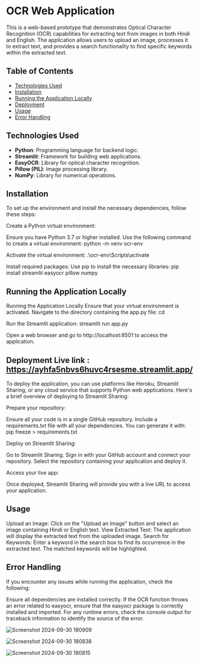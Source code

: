 # OCR Web Application

This is a web-based prototype that demonstrates Optical Character Recognition (OCR) capabilities for extracting text from images in both Hindi and English. The application allows users to upload an image, processes it to extract text, and provides a search functionality to find specific keywords within the extracted text.

## Table of Contents
- [Technologies Used](#technologies-used)
- [Installation](#installation)
- [Running the Application Locally](#running-the-application-locally)
- [Deployment](#deployment)
- [Usage](#usage)
- [Error Handling](#error-handling)

## Technologies Used
- **Python**: Programming language for backend logic.
- **Streamlit**: Framework for building web applications.
- **EasyOCR**: Library for optical character recognition.
- **Pillow (PIL)**: Image processing library.
- **NumPy**: Library for numerical operations.

## Installation

To set up the environment and install the necessary dependencies, follow these steps:

Create a Python virtual environment:

Ensure you have Python 3.7 or higher installed.
Use the following command to create a virtual environment:
python -m venv ocr-env

Activate the virtual environment:
.\ocr-env\Scripts\activate

Install required packages: Use pip to install the necessary libraries:
pip install streamlit easyocr pillow numpy

## Running the Application Locally

Running the Application Locally
Ensure that your virtual environment is activated.
Navigate to the directory containing the app.py file:
cd <path-to-your-app>

Run the Streamlit application:
streamlit run app.py

Open a web browser and go to http://localhost:8501 to access the application.

## Deployment     Live link :  https://ayhfa5nbvs6huvc4rsesme.streamlit.app/

To deploy the application, you can use platforms like Heroku, Streamlit Sharing, or any cloud service that supports Python web applications. Here's a brief overview of deploying to Streamlit Sharing:

Prepare your repository:

Ensure all your code is in a single GitHub repository.
Include a requirements.txt file with all your dependencies. You can generate it with:
pip freeze > requirements.txt

Deploy on Streamlit Sharing:

Go to Streamlit Sharing.
Sign in with your GitHub account and connect your repository.
Select the repository containing your application and deploy it.

Access your live app:

Once deployed, Streamlit Sharing will provide you with a live URL to access your application.

## Usage

Upload an Image: Click on the "Upload an Image" button and select an image containing Hindi or English text.
View Extracted Text: The application will display the extracted text from the uploaded image.
Search for Keywords: Enter a keyword in the search box to find its occurrence in the extracted text. The matched keywords will be highlighted.

## Error Handling
If you encounter any issues while running the application, check the following:

Ensure all dependencies are installed correctly.
If the OCR function throws an error related to easyocr, ensure that the easyocr package is correctly installed and imported.
For any runtime errors, check the console output for traceback information to identify the source of the error.

![Screenshot 2024-09-30 180909](https://github.com/user-attachments/assets/b56735d6-5b3b-4c06-83e6-2b6e2fa55cdb)

![Screenshot 2024-09-30 180838](https://github.com/user-attachments/assets/cf0a8426-6c04-46a0-b1e4-3046c6a03dba)

![Screenshot 2024-09-30 180815](https://github.com/user-attachments/assets/9f86984c-26f0-4b14-944e-885761083334)
